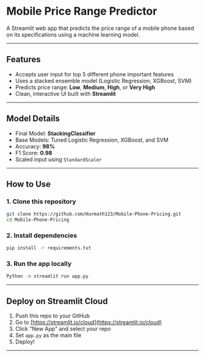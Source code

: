 # Mobile Price Range Predictor

A Streamlit web app that predicts the price range of a mobile phone based on its specifications using a machine learning model.

---

## Features

- Accepts user input for top 5 different phone important features
- Uses a stacked ensemble model (Logistic Regression, XGBoost, SVM)
- Predicts price range: **Low**, **Medium**, **High**, or **Very High**
- Clean, interactive UI built with **Streamlit**

---

## Model Details

- Final Model: **StackingClassifier**
- Base Models: Tuned Logistic Regression, XGBoost, and SVM
- Accuracy: **98%**
- F1 Score: **0.98**
- Scaled input using `StandardScaler`

---

## How to Use

### 1. Clone this repository
```bash
git clone https://github.com/Hurmath123/Mobile-Phone-Pricing.git
cd Mobile-Phone-Pricing
```

### 2. Install dependencies
```bash
pip install -r requirements.txt
```

### 3. Run the app locally
```bash
Python -m streamlit run app.py
```

---

## Deploy on Streamlit Cloud

1. Push this repo to your GitHub
2. Go to [https://streamlit.io/cloud](https://streamlit.io/cloud)
3. Click "New App" and select your repo
4. Set `app.py` as the main file
5. Deploy!

---


